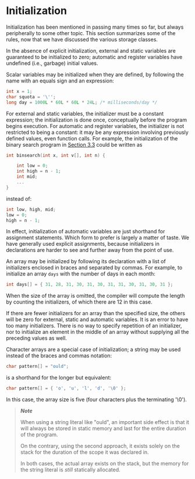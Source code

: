 # Initialization

Initialization has been mentioned in passing many times so far, but always peripherally to some other topic. This section summarizes some of the rules, now that we have discussed the various storage classes.

In the absence of explicit initialization, external and static variables are guaranteed to be initialized to zero; automatic and register variables have undefined (i.e., garbage) initial values.

Scalar variables may be initialized when they are defined, by following the name with an equals sign and an expression:

```c
int x = 1; 
char squota = '\''; 
long day = 1000L * 60L * 60L * 24L; /* milliseconds/day */
```

For external and static variables, the initializer must be a constant expression; the initialization is done once, conceptually before the program begins execution. For automatic and register variables, the initializer is not restricted to being a constant: it may be any expression involving previously defined values, even function calls. For example, the initialization of the binary search program in [Section 3.3](../Chapter3/3-3.md) could be written as

```c
int binsearch(int x, int v[], int n) { 

    int low = 0; 
    int high = n - 1; 
    int mid; 
    ... 
} 
```

instead of:

```c
int low, high, mid; 
low = 0; 
high = n - 1;
```

In effect, initialization of automatic variables are just shorthand for assignment statements. Which form to prefer is largely a matter of taste. We have generally used explicit assignments, because initializers in declarations are harder to see and further away from the point of use.

An array may be initialized by following its declaration with a list of initializers enclosed in braces and separated by commas. For example, to initialize an array `days` with the number of days in each month:

```c
int days[] = { 31, 28, 31, 30, 31, 30, 31, 31, 30, 31, 30, 31 };
```

When the size of the array is omitted, the compiler will compute the length by counting the initializers, of which there are 12 in this case.

If there are fewer initializers for an array than the specified size, the others will be zero for external, static and automatic variables. It is an error to have too many initializers. There is no way to specify repetition of an initializer, nor to initialize an element in the middle of an array without supplying all the preceding values as well.

Character arrays are a special case of initialization; a string may be used instead of the braces and commas notation:

```c
char pattern[] = "ould"; 
```

is a shorthand for the longer but equivalent:

```c
char pattern[] = { 'o', 'u', 'l', 'd', '\0' }; 
```

In this case, the array size is five (four characters plus the terminating '\0').

>***Note***
>
>When using a string literal like "ould", an important side effect is that it will always be stored in static memory and last for the entire duration of the program.
>
>On the contrary, using the second approach, it exists solely on the stack for the duration of the scope it was declared in.
>
>In both cases, the actual array exists on the stack, but the memory for the string literal is *still* statically allocated.


